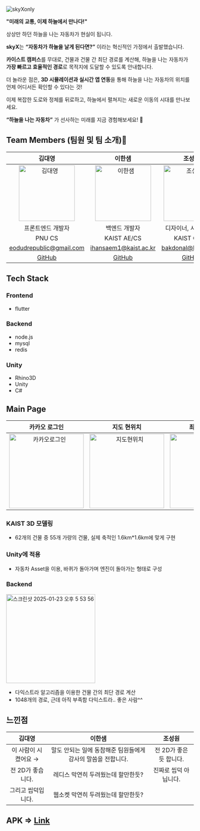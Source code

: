 ![skyXonly](https://github.com/user-attachments/assets/3d6990e7-3254-4ab4-a0a5-318f2938c72b)

**"미래의 교통, 이제 하늘에서 만나다!"**

상상만 하던 하늘을 나는 자동차가 현실이 됩니다.

**skyX**는 **“자동차가 하늘을 날게 된다면?”** 이라는 혁신적인 가정에서 출발했습니다.

**카이스트 캠퍼스**를 무대로, 건물과 건물 간 최단 경로를 계산해, 하늘을 나는 자동차가 **가장 빠르고 효율적인 경로**로 목적지에 도달할 수 있도록 안내합니다.

더 놀라운 점은, **3D 시뮬레이션과 실시간 앱 연동**을 통해 하늘을 나는 자동차의 위치를 언제 어디서든 확인할 수 있다는 것!

이제 복잡한 도로와 정체를 뒤로하고, 하늘에서 펼쳐지는 새로운 이동의 시대를 만나보세요.

**“하늘을 나는 자동차”** 가 선사하는 미래를 지금 경험해보세요! 🚀




## Team Members (팀원 및 팀 소개)👥
| 김대영 | 이한샘 | 조성원 |
|:------:|:------:|:------:|
| <img src="https://github.com/user-attachments/assets/ec5d5d5b-d8cf-49a6-b403-650aacf1b6c4" alt="김대영" width="150"> | <img src="https://github.com/user-attachments/assets/bb17ef51-ebab-4d13-ad63-1e4bd8fd25ad" alt="이한샘" width="150"> | <img src="" alt="조성원" width="150"> |
| 프론트엔드 개발자 | 백엔드 개발자 | 디자이너, 시뮬레이션  |
| PNU CS | KAIST AE/CS | KAIST CS/ID | 
| eodudrepublic@gmail.com | ihansaem1@kaist.ac.kr | bakdonal@kaist.ac.kr |
| [GitHub](https://github.com/eodudrepublic) | [GitHub](https://github.com/damhs) | [GitHub](https://github.com/Sensible-life) |


## Tech Stack

### Frontend

- flutter

### Backend

- node.js
- mysql
- redis

### Unity

- Rhino3D
- Unity
- C#


## Main Page

| 카카오 로그인 | 지도 현위치 | 최근 검색 장소 | 즐겨찾기 | 실시간 길 안내 with 직선뷰 |
|:------:|:------:|:------:|:------:|:------:|
| <img src="https://github.com/user-attachments/assets/267706e9-01d0-4cf9-9156-4082de47b3a1" alt="카카오로그인" width="200"> | <img src="https://github.com/user-attachments/assets/c9d40f39-d8ad-4f5e-94e7-5950997155f3" alt="지도현위치" width="200"> | <img src="https://github.com/user-attachments/assets/662094fe-7e16-4ac5-808b-b03db2ce4586" alt="최근검색장소" width="200"> | <img src="https://github.com/user-attachments/assets/21aa24e9-33d4-4479-a2bd-9ad319993b20" alt="즐겨찾기" width="200"> | <img src="https://github.com/user-attachments/assets/94d8bf60-b4b7-44f4-847b-fb198d4354ee" alt="실시간길안내" width="200"> |


### KAIST 3D 모델링

- 62개의 건물 중 55개 가량의 건물, 실제 축적인 1.6km*1.6km에 맞게 구현

### Unity에 적용

- 자동차 Asset을 이용, 바퀴가 돌아가며 엔진이 돌아가는 형태로 구성

### Backend

<img width="239" alt="스크린샷 2025-01-23 오후 5 53 56" src="https://github.com/user-attachments/assets/0bdd785f-7b1b-4243-8007-027d9f11d08a" />

- 다익스트라 알고리즘을 이용한 건물 간의 최단 경로 계산
- 1048개의 경로, 근데 아직 부족함
다익스트라.. 좋은 사람^^

## 느낀점

| 김대영 | 이한샘 | 조성원 |
|:------:|:------:|:------:|
|이 사람이 시켰어요 →  | 말도 안되는 일에 동참해준 팀원들에게 감사의 말씀을 전합니다.  | 전 2D가 좋은 듯 합니다.  |
|전 2D가 좋습니다.    | 레디스 막연히 두려웠는데 할만한듯?  | 진짜로 씹덕 아닙니다.
그리고 씹덕입니다.| 웹소켓 막연히 두려웠는데 할만한듯?


## APK => [Link](https://drive.google.com/file/d/1OgmQPch5AHmPXtC33jHMQwVSjKkor3qv/view)

